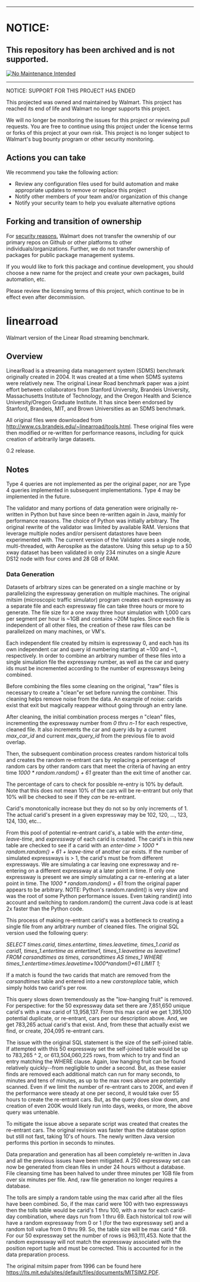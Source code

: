 ***
# NOTICE:
 
## This repository has been archived and is not supported.
 
[![No Maintenance Intended](http://unmaintained.tech/badge.svg)](http://unmaintained.tech/)
***
NOTICE: SUPPORT FOR THIS PROJECT HAS ENDED 

This projected was owned and maintained by Walmart. This project has reached its end of life and Walmart no longer supports this project.

We will no longer be monitoring the issues for this project or reviewing pull requests. You are free to continue using this project under the license terms or forks of this project at your own risk. This project is no longer subject to Walmart's bug bounty program or other security monitoring.


## Actions you can take

We recommend you take the following action:

  * Review any configuration files used for build automation and make appropriate updates to remove or replace this project
  * Notify other members of your team and/or organization of this change
  * Notify your security team to help you evaluate alternative options

## Forking and transition of ownership

For [security reasons](https://www.theregister.co.uk/2018/11/26/npm_repo_bitcoin_stealer/), Walmart does not transfer the ownership of our primary repos on Github or other platforms to other individuals/organizations. Further, we do not transfer ownership of packages for public package management systems.

If you would like to fork this package and continue development, you should choose a new name for the project and create your own packages, build automation, etc.

Please review the licensing terms of this project, which continue to be in effect even after decommission.

# linearroad
Walmart version of the Linear Road streaming benchmark.

## Overview
LinearRoad is a streaming data management system (SDMS) benchmark originally created in 2004.
It was created at a time when SDMS systems were relatively new.
The original Linear Road benchmark paper was a joint effort between collaborators from Stanford University, Brandeis University, Massachusetts Institute of Technology, and the Oregon Health and Science University/Oregon Graduate Institute.  It has since been endorsed by Stanford, Brandeis, MIT, and Brown Universities as an SDMS benchmark.

All original files were downloaded from http://www.cs.brandeis.edu/~linearroad/tools.html.
These original files were then modified or re-written for performance reasons, including for quick creation of arbitrarily large datasets.

0.2 release.


## Notes
Type 4 queries are not implemented as per the original paper, nor are Type 4 queries implemented in subsequent implementations.  Type 4 may be implemented in the future.

The validator and many portions of data generation were originally re-written in Python but have since been re-written again in Java, mainly for performance reasons.  The choice of Python was initially arbitrary.  The original rewrite of the validator was limited by available RAM.  Versions that leverage multiple nodes and/or persisent datastores have been experimented with.  The current version of the Validator uses a single node, multi-threaded, with Aerospike as the datastore.  Using this setup up to a 50 xway dataset has been validated in only 234 minutes on a single Azure DS12 node with four cores and 28 GB of RAM.  

### Data Generation
Datasets of arbitrary sizes can be generated on a single machine or by parallelizing the expressway generation on multiple machines.  The original mitsim (microscopic traffic simulator) program creates each expressway as a separate file and each expressway file can take three hours or more to generate.  The file size for a one xway three hour simulation with 1,000 cars per segment per hour is ~1GB and contains ~20M tuples.  Since each file is independent of all other files, the creation of these raw files can be parallelized on many machines, or VM's.  

Each independent file created by mitsim is expressway 0, and each has its own independent car and query id numbering starting at ~100 and ~1, respectively.  In order to combine an arbitrary number of these files into a single simulation file the expressway number, as well as the car and query ids must be incremented according to the number of expressways being combined.

Before combining the files some cleaning on the original, "raw" files is necessary to create a "clean"er set before running the combiner.  This cleaning helps remove noise from the data.  An example of noise: carids exist that exit but magically reappear without going through an entry lane.

After cleaning, the initial combination process merges _n_ "clean" files, incrementing the expressway number from _0 thru n-1_ for each respective, cleaned file.  It also increments the car and query ids by a current _max_car_id_ and current _max_query_id_ from the previous file to avoid overlap.

Then, the subsequent combination process creates random historical tolls and creates the random re-entrant cars by replacing a percentage of random cars by other random cars that meet the criteria of having an entry time _1000 * random.random() + 61_ greater than the exit time of another car.

The percentage of cars to check for possible re-entry is 10% by default.  Note that this does not mean 10% of the cars will be re-entrant but only that 10% will be checked to see if they _can_ be re-entrant.   

Carid's monotonically increase but they do not so by only increments of 1.  The actual carid's present in a given expressway may be 102, 120, ..., 123, 124, 130, etc...

From this pool of potential re-entrant carid's, a table with the _enter-time_,  _leave-time_, and  _expressway_ of each carid is created.  The carid's in this new table are checked to see if a carid with an _enter-time > 1000 * random.random() + 61 + leave-time_ of another car exists.  If the number of simulated expressways is > 1, the carid's must be from different expressways.  We are simulating a car leaving one expressway and re-entering on a different expressway at a later point in time.  If only one expressway is present we are simply simulating a car re-entering at a later point in time.   The _1000 * random.random() + 61_ from the original paper appears to be arbitrary.  NOTE: Python's random.randint() is very slow and was the root of some Python performance issues.  Even taking randint() into account and switching to random.random() the current Java code is at least 2x faster than the Python code.

This process of making re-entrant carid's was a bottleneck to creating a single file from any arbitrary number of cleaned files.  The original SQL version used the following query:

_SELECT times.carid, times.entertime, times.leavetime, times_1.carid as carid1, times_1.entertime as entertime1, times_1.leavetime as leavetime1
FROM carsandtimes as times, carsandtimes AS times_1
WHERE times_1.entertime>times.leavetime+1000*random()+61
LIMIT 1;_

If a match is found the two carids that match are removed from the _carsandtimes_ table and entered into a new _carstoreplace_ table, which simply holds two carid's per row.

This query slows down tremendously as the "low-hanging fruit" is removed.  For perspective: for the 50 expressway data set there are 7,851,650 unique carid's with a max carid of 13,958,137.  From this max carid we get 1,395,100 potential duplicate, or re-entrant, cars per our description above.  And, we get 783,265 actual carid's that exist.  And, from these that actually exist we find, or create, 204,095 re-entrant cars.

The issue with the original SQL statement is the size of the self-joined table.  If attempted with this 50 expressway set the self-joined table would be up to 783,265 ^ 2, or 613,504,060,225 rows, from which to try and find an entry matching the WHERE clause.  Again, low hanging fruit can be found relatively quickly--from negligible to under a second.  But, as these easier finds are removed each additional match can run for many seconds, to minutes and tens of minutes, as up to the max rows above are potentially scanned.  Even if we limit the number of re-entrant cars to 200K, and even if the performance were steady at one per second, it would take over 55 hours to create the re-entrant cars.  But, as the query does slow down, and creation of even 200K would likely run into days, weeks, or more, the above query was untenable.

To mitigate the issue above a separate script was created that creates the re-entrant cars.  The original revision was faster than the database option but still not fast, taking 10's of hours.  The newly written Java version performs this portion in seconds to minutes.

Data preparation and generation has all been completely re-written in Java and all the previous issues have been mitigated.  A 250 expressway set can now be generated from clean files in under 24 hours without a database.  File cleansing time has been halved to under three minutes per 1GB file from over six minutes per file.  And, raw file generation no longer requires a database.

The tolls are simply a random table using the max carid after all the files have been combined.  So, if the max carid were 100 with two expressways then the tolls table would be carid's 1 thru 100, with a row for each carid-day combination, where days run from 1 thru 69.  Each historical toll row will have a random expressway from 0 or 1 (for the two expressway set) and a random toll value from 0 thru 99.  So, the table size will be max carid * 69.  For our 50 expressway set the number of rows is 963,111,453.  Note that the random expressway will not match the expressway associated with the position report tuple and must be corrected.  This is accounted for in the data preparation process.   

The original mitsim paper from 1996 can be found here https://its.mit.edu/sites/default/files/documents/MITSIM2.PDF.
